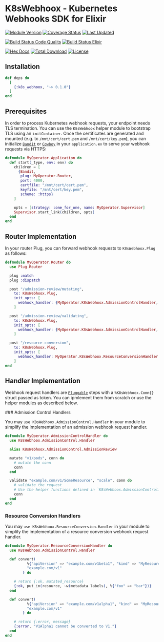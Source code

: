 # K8sWebhoox - Kubernetes Webhooks SDK for Elixir

[![Module Version](https://img.shields.io/hexpm/v/k8s_webhoox.svg)](https://hex.pm/packages/k8s_webhoox)
[![Coverage Status](https://coveralls.io/repos/github/mruoss/k8s_webhoox/badge.svg?branch=main)](https://coveralls.io/github/mruoss/k8s_webhoox?branch=main)
[![Last Updated](https://img.shields.io/github/last-commit/mruoss/k8s_webhoox.svg)](https://github.com/mruoss/k8s_webhoox/commits/main)

[![Build Status Code Qualits](https://github.com/mruoss/k8s_webhoox/actions/workflows/code_quality.yaml/badge.svg)](https://github.com/mruoss/k8s_webhoox/actions/workflows/code_quality.yaml)
[![Build Status Elixir](https://github.com/mruoss/k8s_webhoox/actions/workflows/elixir_matrix.yaml/badge.svg)](https://github.com/mruoss/k8s_webhoox/actions/workflows/elixir_matrix.yaml)

[![Hex Docs](https://img.shields.io/badge/hex-docs-lightgreen.svg)](https://hexdocs.pm/k8s_webhoox/)
[![Total Download](https://img.shields.io/hexpm/dt/k8s_webhoox.svg)](https://hex.pm/packages/k8s_webhoox)
[![License](https://img.shields.io/hexpm/l/k8s_webhoox.svg)](https://github.com/mruoss/k8s_webhoox/blob/main/LICENSE)

## Installation

```elixir
def deps do
  [
    {:k8s_webhoox, "~> 0.1.0"}
  ]
end
```

## Prerequisites

In order to process Kubernetes webhook requests, your endpoint needs TLS
termination. You can use the `K8sWebhoox` helper module to bootstrap TLS using
an `initContainer`. Once the certificates are generated and mounted (e.g. to
`/mnt/cert/cert.pem` and `/mnt/cert/key.pem`), you can initialize
[`Bandit`](https://github.com/mtrudel/bandit) or
[`Cowboy`](https://github.com/ninenines/cowboy) in your `application.ex` to
serve your webhook requests via HTTPS:

```elixir
defmodule MyOperator.Application do
  def start(_type, env: env) do
    children = [
      {Bandit,
       plug: MyOperator.Router,
       port: 4000,
       certfile: "/mnt/cert/cert.pem",
       keyfile: "/mnt/cert/key.pem",
       scheme: :https}
    ]

    opts = [strategy: :one_for_one, name: MyOperator.Supervisor]
    Supervisor.start_link(children, opts)
  end
end
```

## Router Implementation

In your router Plug, you can forward webhook requests to `K8sWebhoox.Plug` as
follows:

```elixir
defmodule MyOperator.Router do
  use Plug.Router

  plug :match
  plug :dispatch

  post "/admission-review/mutating",
    to: K8sWebhoox.Plug,
    init_opts: [
      webhook_handler: {MyOperator.K8sWebhoox.AdmissionControlHandler, webhook_type: :mutating}
    ]

  post "/admission-review/validating",
    to: K8sWebhoox.Plug,
    init_opts: [
      webhook_handler: {MyOperator.K8sWebhoox.AdmissionControlHandler, webhook_type: :validating}
    ]

  post "/resource-conversion",
    to: K8sWebhoox.Plug,
    init_opts: [
      webhook_handler: MyOperator.K8sWebhoox.ResourceConversionHandler
    ]
end
```

## Handler Implementation

Webhook request handlers are [`Pluggable`](https://hex.pm/packages/pluggable)
steps with a `%K8sWebhoox.Conn{}` struct passed as token. You can ipmlement
them from scratch or use the helper modules as described below.

### Admission Control Handlers

You may `use K8sWebhoox.AdmissionControl.Handler` in your module to simplify
the implementation of an admission webhook request handler.

```elixir
defmodule MyOperator.AdmissionControlHandler do
  use K8sWebhoox.AdmissionControl.Handler

  alias K8sWebhoox.AdmissionControl.AdmissionReview

  mutate "v1/pods", conn do
    # mutate the conn
    conn
  end

  validate "example.com/v1/SomeResource", "scale", conn do
    # validate the request
    # Use the helper functions defined in `K8sWebhoox.AdmissionControl.AdmissionReview`.
    conn
  end
end
```

### Resource Conversion Handlers

You may `use K8sWebhoox.ResourceConversion.Handler` in your module to simplify
the implementation of a resource conversion webhook request handler.

```elixir
defmodule MyOperator.ResourceConversionHandler do
  use K8sWebhoox.AdmissionControl.Handler

  def convert(
          %{"apiVersion" => "example.com/v1beta1", "kind" => "MyResource"} = resource,
          "example.com/v1"
        ) do

    # return {:ok, mutated_resource}
    {:ok, put_in(resource, ~w(metadata labels), %{"foo" => "bar"})}
  end

  def convert(
          %{"apiVersion" => "example.com/v1alpha1", "kind" => "MyResource"} = resource,
          "example.com/v1"
        ) do

    # return {:error, message}
    {:error, "V1Alpha1 cannot be converted to V1."}
  end
end
```

